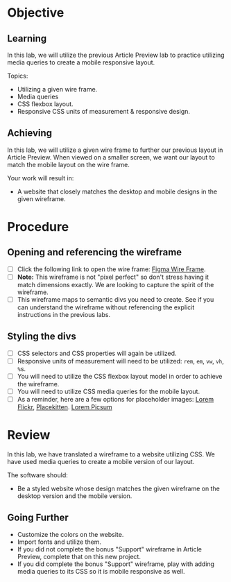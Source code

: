 # Objective

## Learning

In this lab, we will utilize the previous Article Preview lab to practice utilizing media queries to create a mobile responsive layout.

Topics:

- Utilizing a given wire frame.
- Media queries
- CSS flexbox layout.
- Responsive CSS units of measurement & responsive design.

## Achieving

In this lab, we will utilize a given wire frame to further our previous layout in Article Preview. When viewed on a smaller screen, we want our layout to match the mobile layout on the wire frame.

Your work will result in:

- A website that closely matches the desktop and mobile designs in the given wireframe.

# Procedure

## Opening and referencing the wireframe

- [ ] Click the following link to open the wire frame: [Figma Wire Frame](https://www.figma.com/file/TPiWJvpu5M0xDM8lxAwjVC/article-preview-responsive?node-id=0%3A1).
- [ ] **Note:** This wireframe is not "pixel perfect" so don't stress having it match dimensions exactly. We are looking to capture the spirit of the wireframe.
- [ ] This wireframe maps to semantic divs you need to create. See if you can understand the wireframe without referencing the explicit instructions in the previous labs. 

## Styling the divs

- [ ] CSS selectors and CSS properties will again be utilized.
- [ ] Responsive units of measurement will need to be utilized: `rem`, `em`, `vw`, `vh`, `%`s.
- [ ] You will need to utilize the CSS flexbox layout model in order to achieve the wireframe.
- [ ] You will need to utilize CSS media queries for the mobile layout.
- [ ] As a reminder, here are a few options for placeholder images: [Lorem Flickr](https://loremflickr.com/), [Placekitten](https://placekitten.com/). [Lorem Picsum](https://picsum.photos/)

# Review

In this lab, we have translated a wireframe to a website utilizing CSS. We have used media queries to create a mobile version of our layout.

The software should:

- Be a styled website whose design matches the given wireframe on the desktop version and the mobile version.

## Going Further

- Customize the colors on the website.
- Import fonts and utilize them.
- If you did not complete the bonus "Support" wireframe in Article Preview, complete that on this new project.
- If you did complete the bonus "Support" wireframe, play with adding media queries to its CSS so it is mobile responsive as well.
